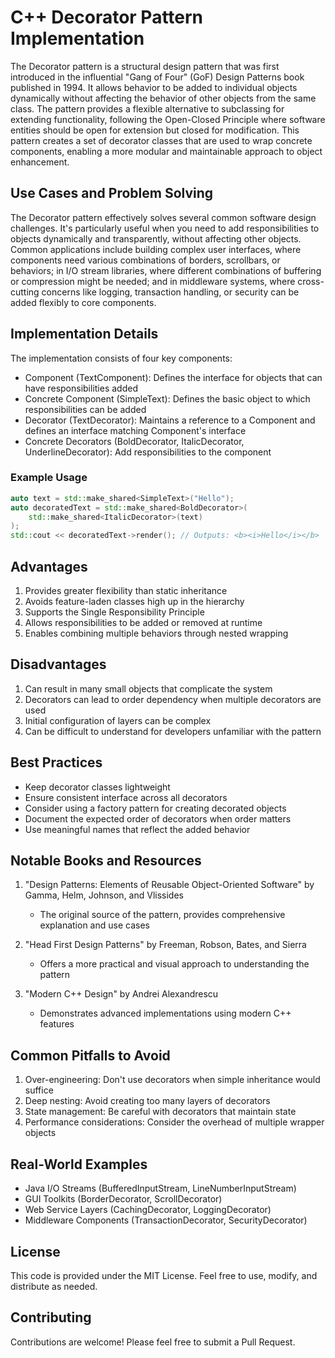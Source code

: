 # C++ Decorator Pattern Implementation

The Decorator pattern is a structural design pattern that was first introduced in the influential "Gang of Four" (GoF) Design Patterns
book published in 1994. It allows behavior to be added to individual objects dynamically without affecting the behavior of other objects
from the same class. The pattern provides a flexible alternative to subclassing for extending functionality, following the Open-Closed
Principle where software entities should be open for extension but closed for modification. This pattern creates a set of decorator
classes that are used to wrap concrete components, enabling a more modular and maintainable approach to object enhancement.

## Use Cases and Problem Solving

The Decorator pattern effectively solves several common software design challenges. It's particularly useful when you need to add
responsibilities to objects dynamically and transparently, without affecting other objects. Common applications include building complex
user interfaces, where components need various combinations of borders, scrollbars, or behaviors; in I/O stream libraries, where
different combinations of buffering or compression might be needed; and in middleware systems, where cross-cutting concerns like logging,
transaction handling, or security can be added flexibly to core components.

## Implementation Details

The implementation consists of four key components:
- Component (TextComponent): Defines the interface for objects that can have responsibilities added
- Concrete Component (SimpleText): Defines the basic object to which responsibilities can be added
- Decorator (TextDecorator): Maintains a reference to a Component and defines an interface matching Component's interface
- Concrete Decorators (BoldDecorator, ItalicDecorator, UnderlineDecorator): Add responsibilities to the component

### Example Usage

```cpp
auto text = std::make_shared<SimpleText>("Hello");
auto decoratedText = std::make_shared<BoldDecorator>(
    std::make_shared<ItalicDecorator>(text)
);
std::cout << decoratedText->render(); // Outputs: <b><i>Hello</i></b>
```

## Advantages

1. Provides greater flexibility than static inheritance
2. Avoids feature-laden classes high up in the hierarchy
3. Supports the Single Responsibility Principle
4. Allows responsibilities to be added or removed at runtime
5. Enables combining multiple behaviors through nested wrapping

## Disadvantages

1. Can result in many small objects that complicate the system
2. Decorators can lead to order dependency when multiple decorators are used
3. Initial configuration of layers can be complex
4. Can be difficult to understand for developers unfamiliar with the pattern

## Best Practices

- Keep decorator classes lightweight
- Ensure consistent interface across all decorators
- Consider using a factory pattern for creating decorated objects
- Document the expected order of decorators when order matters
- Use meaningful names that reflect the added behavior

## Notable Books and Resources

1. "Design Patterns: Elements of Reusable Object-Oriented Software" by Gamma, Helm, Johnson, and Vlissides
    - The original source of the pattern, provides comprehensive explanation and use cases

2. "Head First Design Patterns" by Freeman, Robson, Bates, and Sierra
    - Offers a more practical and visual approach to understanding the pattern

3. "Modern C++ Design" by Andrei Alexandrescu
    - Demonstrates advanced implementations using modern C++ features

## Common Pitfalls to Avoid

1. Over-engineering: Don't use decorators when simple inheritance would suffice
2. Deep nesting: Avoid creating too many layers of decorators
3. State management: Be careful with decorators that maintain state
4. Performance considerations: Consider the overhead of multiple wrapper objects

## Real-World Examples

- Java I/O Streams (BufferedInputStream, LineNumberInputStream)
- GUI Toolkits (BorderDecorator, ScrollDecorator)
- Web Service Layers (CachingDecorator, LoggingDecorator)
- Middleware Components (TransactionDecorator, SecurityDecorator)

## License
This code is provided under the MIT License. Feel free to use, modify, and distribute as needed.

## Contributing
Contributions are welcome! Please feel free to submit a Pull Request.